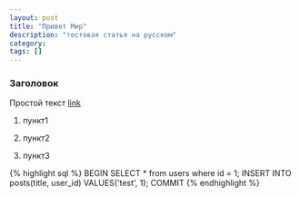 ```yaml
---
layout: post
title: "Привет Мир"
description: "тестовая статья на русском"
category: 
tags: []
---
```

### Заголовок ###
Простой текст [link][1]

1. пункт1

2. пункт2

3. пункт3

{% highlight sql %}
BEGIN
SELECT * from users where id = 1;
INSERT INTO posts(title, user_id) VALUES('test', 1);
COMMIT
{% endhighlight %}

[1]:http://www.ru